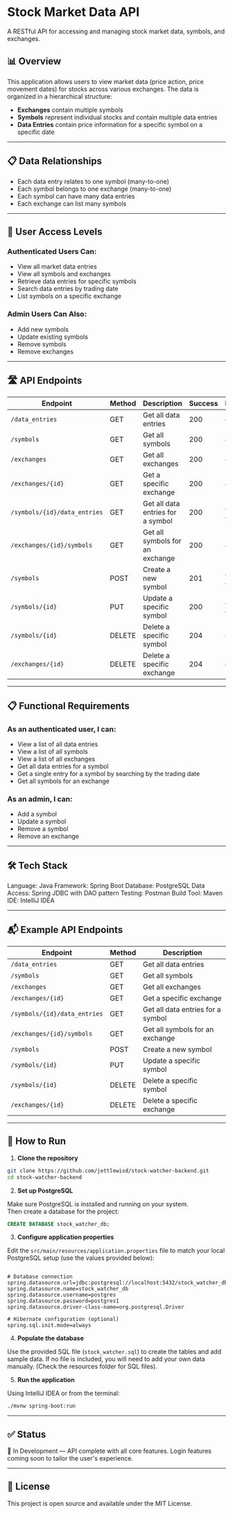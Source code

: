 # Stock Market Data API

A RESTful API for accessing and managing stock market data, symbols, and exchanges.

## 📊 Overview

This application allows users to view market data (price action, price movement dates) for stocks across various exchanges. The data is organized in a hierarchical structure:

- **Exchanges** contain multiple symbols
- **Symbols** represent individual stocks and contain multiple data entries
- **Data Entries** contain price information for a specific symbol on a specific date

---

## 📋 Data Relationships

- Each data entry relates to one symbol (many-to-one)
- Each symbol belongs to one exchange (many-to-one)
- Each symbol can have many data entries
- Each exchange can list many symbols

---

## 🔑 User Access Levels

### Authenticated Users Can:
- View all market data entries
- View all symbols and exchanges
- Retrieve data entries for specific symbols
- Search data entries by trading date
- List symbols on a specific exchange

### Admin Users Can Also:
- Add new symbols
- Update existing symbols
- Remove symbols
- Remove exchanges
---
## 🛣️ API Endpoints

| Endpoint | Method | Description | Success | Error | Authentication |
|----------|--------|-------------|---------|-------|----------------|
| `/data_entries` | GET | Get all data entries | 200 | 400 | Required |
| `/symbols` | GET | Get all symbols | 200 | 400 | Required |
| `/exchanges` | GET | Get all exchanges | 200 | 400 | Required |
| `/exchanges/{id}` | GET | Get a specific exchange | 200 | 400 | Required |
| `/symbols/{id}/data_entries` | GET | Get all data entries for a symbol | 200 | 400, 404 | Required |
| `/exchanges/{id}/symbols` | GET | Get all symbols for an exchange | 200 | 400 | Required |
| `/symbols` | POST | Create a new symbol | 201 | 400, 422 | ADMIN |
| `/symbols/{id}` | PUT | Update a specific symbol | 200 | 404, 409 | ADMIN |
| `/symbols/{id}` | DELETE | Delete a specific symbol | 204 | 404 | ADMIN |
| `/exchanges/{id}` | DELETE | Delete a specific exchange | 204 | 404 | ADMIN |


---

## 📋 Functional Requirements

### As an authenticated user, I can:
- View a list of all data entries
- View a list of all symbols
- View a list of all exchanges
- Get all data entries for a symbol
- Get a single entry for a symbol by searching by the trading date
- Get all symbols for an exchange

### As an admin, I can:
- Add a symbol
- Update a symbol
- Remove a symbol
- Remove an exchange

---

## 🛠️ Tech Stack

Language: Java
Framework: Spring Boot
Database: PostgreSQL
Data Access: Spring JDBC with DAO pattern
Testing: Postman
Build Tool: Maven
IDE: IntelliJ IDEA

---



## 📬 Example API Endpoints

| Endpoint | Method | Description |
|----------|--------|-------------|
| `/data_entries` | GET | Get all data entries |
| `/symbols` | GET | Get all symbols |
| `/exchanges` | GET | Get all exchanges |
| `/exchanges/{id}` | GET | Get a specific exchange |
| `/symbols/{id}/data_entries` | GET | Get all data entries for a symbol |
| `/exchanges/{id}/symbols` | GET | Get all symbols for an exchange |
| `/symbols` | POST | Create a new symbol |
| `/symbols/{id}` | PUT | Update a specific symbol |
| `/symbols/{id}` | DELETE | Delete a specific symbol |
| `/exchanges/{id}` | DELETE | Delete a specific exchange |

---

## 🧪 How to Run

1. **Clone the repository**

```bash
git clone https://github.com/jettlewisd/stock-watcher-backend.git
cd stock-watcher-backend
```

2. **Set up PostgreSQL**

Make sure PostgreSQL is installed and running on your system.  
Then create a database for the project:

```sql
CREATE DATABASE stock_watcher_db;
```

3. **Configure application properties**

Edit the `src/main/resources/application.properties` file to match your local PostgreSQL setup (use the values provided below):

```properties

# Database connection
spring.datasource.url=jdbc:postgresql://localhost:5432/stock_watcher_db
spring.datasource.name=stock_watcher_db
spring.datasource.username=postgres
spring.datasource.password=postgres1
spring.datasource.driver-class-name=org.postgresql.Driver

# Hibernate configuration (optional)
spring.sql.init.mode=always
```

4. **Populate the database**

Use the provided SQL file (`stock_watcher.sql`) to create the tables and add sample data. If no file is included, you will need to add your own data manually. (Check the resources folder for SQL files).

5. **Run the application**

Using IntelliJ IDEA or from the terminal:

```bash
./mvnw spring-boot:run
```


---

## ✅ Status

🔧 In Development — API complete with all core features. Login features coming soon to tailor the user's experience.

---

## 📄 License

This project is open source and available under the MIT License.